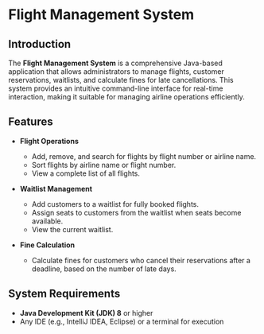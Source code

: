 # Flight Management System

## Introduction

The **Flight Management System** is a comprehensive Java-based application that allows administrators to manage flights, customer reservations, waitlists, and calculate fines for late cancellations. This system provides an intuitive command-line interface for real-time interaction, making it suitable for managing airline operations efficiently.

## Features

- **Flight Operations**
  - Add, remove, and search for flights by flight number or airline name.
  - Sort flights by airline name or flight number.
  - View a complete list of all flights.

- **Waitlist Management**
  - Add customers to a waitlist for fully booked flights.
  - Assign seats to customers from the waitlist when seats become available.
  - View the current waitlist.

- **Fine Calculation**
  - Calculate fines for customers who cancel their reservations after a deadline, based on the number of late days.

## System Requirements

- **Java Development Kit (JDK) 8** or higher
- Any IDE (e.g., IntelliJ IDEA, Eclipse) or a terminal for execution

